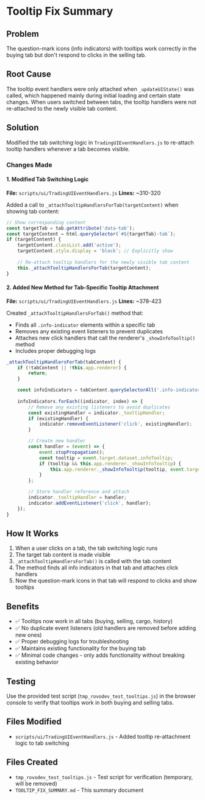 # Tooltip Fix Summary

## Problem
The question-mark icons (info indicators) with tooltips work correctly in the buying tab but don't respond to clicks in the selling tab.

## Root Cause
The tooltip event handlers were only attached when `_updateUIState()` was called, which happened mainly during initial loading and certain state changes. When users switched between tabs, the tooltip handlers were not re-attached to the newly visible tab content.

## Solution
Modified the tab switching logic in `TradingUIEventHandlers.js` to re-attach tooltip handlers whenever a tab becomes visible.

### Changes Made

#### 1. Modified Tab Switching Logic
**File:** `scripts/ui/TradingUIEventHandlers.js`
**Lines:** ~310-320

Added a call to `_attachTooltipHandlersForTab(targetContent)` when showing tab content:

```javascript
// Show corresponding content
const targetTab = tab.getAttribute('data-tab');
const targetContent = html.querySelector(`#${targetTab}-tab`);
if (targetContent) {
    targetContent.classList.add('active');
    targetContent.style.display = 'block'; // Explicitly show
    
    // Re-attach tooltip handlers for the newly visible tab content
    this._attachTooltipHandlersForTab(targetContent);
}
```

#### 2. Added New Method for Tab-Specific Tooltip Attachment
**File:** `scripts/ui/TradingUIEventHandlers.js`
**Lines:** ~378-423

Created `_attachTooltipHandlersForTab()` method that:
- Finds all `.info-indicator` elements within a specific tab
- Removes any existing event listeners to prevent duplicates
- Attaches new click handlers that call the renderer's `_showInfoTooltip()` method
- Includes proper debugging logs

```javascript
_attachTooltipHandlersForTab(tabContent) {
    if (!tabContent || !this.app.renderer) {
        return;
    }

    const infoIndicators = tabContent.querySelectorAll('.info-indicator');
    
    infoIndicators.forEach((indicator, index) => {
        // Remove any existing listeners to avoid duplicates
        const existingHandler = indicator._tooltipHandler;
        if (existingHandler) {
            indicator.removeEventListener('click', existingHandler);
        }

        // Create new handler
        const handler = (event) => {
            event.stopPropagation();
            const tooltip = event.target.dataset.infoTooltip;
            if (tooltip && this.app.renderer._showInfoTooltip) {
                this.app.renderer._showInfoTooltip(tooltip, event.target);
            }
        };

        // Store handler reference and attach
        indicator._tooltipHandler = handler;
        indicator.addEventListener('click', handler);
    });
}
```

## How It Works
1. When a user clicks on a tab, the tab switching logic runs
2. The target tab content is made visible
3. `_attachTooltipHandlersForTab()` is called with the tab content
4. The method finds all info indicators in that tab and attaches click handlers
5. Now the question-mark icons in that tab will respond to clicks and show tooltips

## Benefits
- ✅ Tooltips now work in all tabs (buying, selling, cargo, history)
- ✅ No duplicate event listeners (old handlers are removed before adding new ones)
- ✅ Proper debugging logs for troubleshooting
- ✅ Maintains existing functionality for the buying tab
- ✅ Minimal code changes - only adds functionality without breaking existing behavior

## Testing
Use the provided test script (`tmp_rovodev_test_tooltips.js`) in the browser console to verify that tooltips work in both buying and selling tabs.

## Files Modified
- `scripts/ui/TradingUIEventHandlers.js` - Added tooltip re-attachment logic to tab switching

## Files Created
- `tmp_rovodev_test_tooltips.js` - Test script for verification (temporary, will be removed)
- `TOOLTIP_FIX_SUMMARY.md` - This summary document